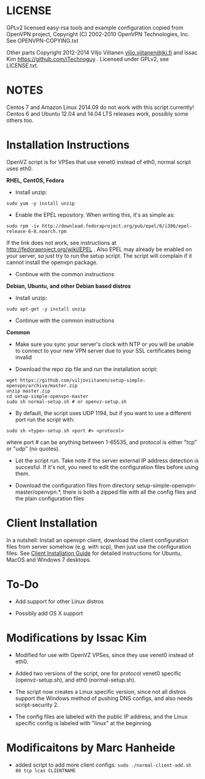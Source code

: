 LICENSE
=======

GPLv2 licensed easy-rsa tools and example configuration copied
from OpenVPN project, Copyright (C) 2002-2010 OpenVPN Technologies, Inc.
See OPENVPN-COPYING.txt

Other parts Copyright 2012-2014 Viljo Viitanen <viljo.viitanen@iki.fi>
and Issac Kim https://github.com/iTechnoguy .
Licensed under GPLv2, see LICENSE.txt.

NOTES
=====

Centos 7 and Amazon Linux 2014.09 do not work with this script currently! Centos 6 and Ubuntu 12.04 and 14.04 LTS releases work, possibly some others too.

Installation Instructions
=========================
OpenVZ script is for VPSes that use venet0 instead of eth0, normal script uses eth0.

**RHEL, CentOS, Fedora**

- Install unzip:

```
sudo yum -y install unzip
```

- Enable the EPEL repository. When writing this, it's as simple as:

```
sudo rpm -iv http://download.fedoraproject.org/pub/epel/6/i386/epel-release-6-8.noarch.rpm
```

  If the link does not work, see instructions at http://fedoraproject.org/wiki/EPEL .
  Also EPEL may already be enabled on your server, so just try to run the setup script.
  The script will complain if it cannot install the openvpn package.

- Continue with the common instructions

**Debian, Ubuntu, and other Debian based distros**

- Install unzip:

```
sudo apt-get -y install unzip
```

- Continue with the common instructions

**Common**

- Make sure you sync your server's clock with NTP or you will be unable to connect to your new VPN server
  due to your SSL certificates being invalid

- Download the repo zip file and run the installation script:

```
wget https://github.com/viljoviitanen/setup-simple-openvpn/archive/master.zip
unzip master.zip
cd setup-simple-openvpn-master
sudo sh normal-setup.sh # or openvz-setup.sh
```

- By default, the script uses UDP 1194, but if you want to use a different
  port run the script with:
```
sudo sh <type>-setup.sh <port #> <protocol>
```
  where port # can be anything between 1-65535, and protocol is either "tcp" or "udp" (no quotes).

- Let the script run. Take note if the server external IP address
  detection is succesful. If it's not, you need to edit the
  configuration files before using them.

- Download the configuration files from directory setup-simple-openvpn-master/openvpn.*,
  there is both a zipped file with all the config files and
  the plain configuration files

Client Installation
===================

In a nutshell: Install an openvpn client, download the client configuration files from server somehow (e.g. with scp), then just use the configuration files. See [Client Installation Guide](https://github.com/viljoviitanen/setup-simple-openvpn/wiki/Client-Installation-Guide) for detailed instructions for Ubuntu, MacOS and Windows 7 desktops. 

To-Do
=====

- Add support for other Linux distros

- Possibly add OS X support

Modifications by Issac Kim
==========================

- Modified for use with OpenVZ VPSes, since they use venet0 instead of eth0.

- Added two versions of the script, one for protocol venet0 specific (openvz-setup.sh), and eth0 (normal-setup.sh).

- The script now creates a Linux specific version, since not all distros support the Windows method of pushing DNS configs, and also needs script-security 2.

- The config files are labeled with the public IP address, and the Linux specific config is labeled with "linux" at the beginning.

Modificaitons by Marc Hanheide
==============================

- added script to add more client configs: `sudo ./normal-client-add.sh 80 tcp lcas CLIENTNAME`

